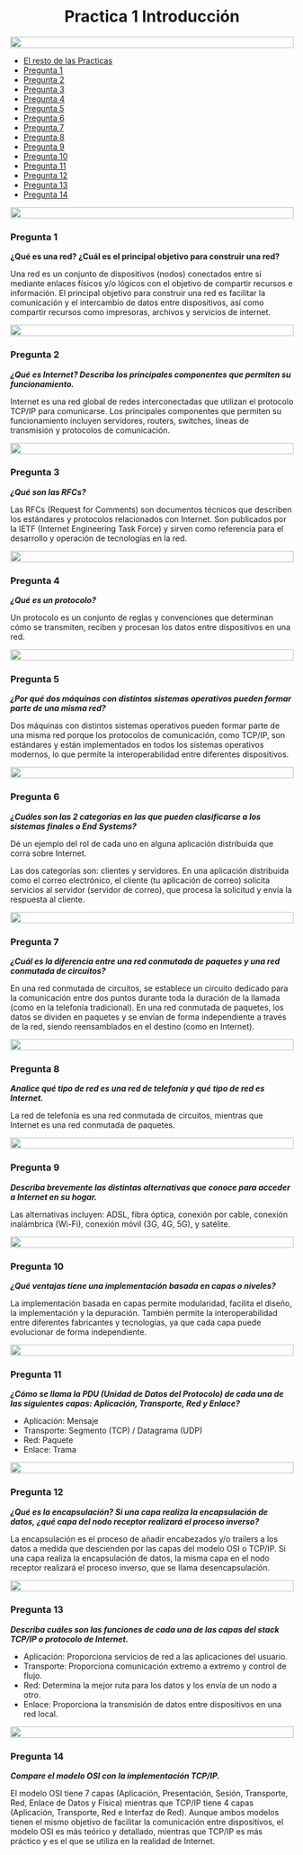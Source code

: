 <div align='center'>

# Practica 1 Introducción
</div>

<img src= 'https://i.gifer.com/origin/8c/8cd3f1898255c045143e1da97fbabf10_w200.gif' height="20" width="100%">

- [El resto de las Practicas](https://github.com/Fabian-Martinez-Rincon/Redes-y-Comunicaciones)
- [Pregunta 1](#pregunta-1)
- [Pregunta 2](#pregunta-2)
- [Pregunta 3](#pregunta-3)
- [Pregunta 4](#pregunta-4)
- [Pregunta 5](#pregunta-5)
- [Pregunta 6](#pregunta-6)
- [Pregunta 7](#pregunta-7)
- [Pregunta 8](#pregunta-8)
- [Pregunta 9](#pregunta-9)
- [Pregunta 10](#pregunta-10)
- [Pregunta 11](#pregunta-11)
- [Pregunta 12](#pregunta-12)
- [Pregunta 13](#pregunta-13)
- [Pregunta 14](#pregunta-14)

<img src= 'https://i.gifer.com/origin/8c/8cd3f1898255c045143e1da97fbabf10_w200.gif' height="20" width="100%">


### Pregunta 1
**¿Qué es una red? ¿Cuál es el principal objetivo para construir una red?**

Una red es un conjunto de dispositivos (nodos) conectados entre sí mediante enlaces físicos y/o lógicos con el objetivo de compartir recursos e información. El principal objetivo para construir una red es facilitar la comunicación y el intercambio de datos entre dispositivos, así como compartir recursos como impresoras, archivos y servicios de internet.

<img src= 'https://i.gifer.com/origin/8c/8cd3f1898255c045143e1da97fbabf10_w200.gif' height="20" width="100%">

### Pregunta 2
***¿Qué es Internet? Describa los principales componentes que permiten su funcionamiento.***

Internet es una red global de redes interconectadas que utilizan el protocolo TCP/IP para comunicarse. Los principales componentes que permiten su funcionamiento incluyen servidores, routers, switches, líneas de transmisión y protocolos de comunicación.

<img src= 'https://i.gifer.com/origin/8c/8cd3f1898255c045143e1da97fbabf10_w200.gif' height="20" width="100%">

### Pregunta 3
***¿Qué son las RFCs?***

Las RFCs (Request for Comments) son documentos técnicos que describen los estándares y protocolos relacionados con Internet. Son publicados por la IETF (Internet Engineering Task Force) y sirven como referencia para el desarrollo y operación de tecnologías en la red.

<img src= 'https://i.gifer.com/origin/8c/8cd3f1898255c045143e1da97fbabf10_w200.gif' height="20" width="100%">

### Pregunta 4
***¿Qué es un protocolo?***

Un protocolo es un conjunto de reglas y convenciones que determinan cómo se transmiten, reciben y procesan los datos entre dispositivos en una red.

<img src= 'https://i.gifer.com/origin/8c/8cd3f1898255c045143e1da97fbabf10_w200.gif' height="20" width="100%">

### Pregunta 5

***¿Por qué dos máquinas con distintos sistemas operativos pueden formar parte de una misma red?***

Dos máquinas con distintos sistemas operativos pueden formar parte de una misma red porque los protocolos de comunicación, como TCP/IP, son estándares y están implementados en todos los sistemas operativos modernos, lo que permite la interoperabilidad entre diferentes dispositivos.

<img src= 'https://i.gifer.com/origin/8c/8cd3f1898255c045143e1da97fbabf10_w200.gif' height="20" width="100%">

### Pregunta 6
***¿Cuáles son las 2 categorías en las que pueden clasificarse a los sistemas finales o End Systems?***

Dé un ejemplo del rol de cada uno en alguna aplicación distribuida que corra sobre Internet.

Las dos categorías son: clientes y servidores. En una aplicación distribuida como el correo electrónico, el cliente (tu aplicación de correo) solicita servicios al servidor (servidor de correo), que procesa la solicitud y envía la respuesta al cliente.

<img src= 'https://i.gifer.com/origin/8c/8cd3f1898255c045143e1da97fbabf10_w200.gif' height="20" width="100%">

### Pregunta 7
***¿Cuál es la diferencia entre una red conmutada de paquetes y una red conmutada de circuitos?***

En una red conmutada de circuitos, se establece un circuito dedicado para la comunicación entre dos puntos durante toda la duración de la llamada (como en la telefonía tradicional). En una red conmutada de paquetes, los datos se dividen en paquetes y se envían de forma independiente a través de la red, siendo reensamblados en el destino (como en Internet).

<img src= 'https://i.gifer.com/origin/8c/8cd3f1898255c045143e1da97fbabf10_w200.gif' height="20" width="100%">

### Pregunta 8
***Analice qué tipo de red es una red de telefonía y qué tipo de red es Internet.***

La red de telefonía es una red conmutada de circuitos, mientras que Internet es una red conmutada de paquetes.

<img src= 'https://i.gifer.com/origin/8c/8cd3f1898255c045143e1da97fbabf10_w200.gif' height="20" width="100%">

### Pregunta 9
***Describa brevemente las distintas alternativas que conoce para acceder a Internet en su hogar.***

Las alternativas incluyen: ADSL, fibra óptica, conexión por cable, conexión inalámbrica (Wi-Fi), conexión móvil (3G, 4G, 5G), y satélite.

<img src= 'https://i.gifer.com/origin/8c/8cd3f1898255c045143e1da97fbabf10_w200.gif' height="20" width="100%">

### Pregunta 10
***¿Qué ventajas tiene una implementación basada en capas o niveles?***

La implementación basada en capas permite modularidad, facilita el diseño, la implementación y la depuración. También permite la interoperabilidad entre diferentes fabricantes y tecnologías, ya que cada capa puede evolucionar de forma independiente.

<img src= 'https://i.gifer.com/origin/8c/8cd3f1898255c045143e1da97fbabf10_w200.gif' height="20" width="100%">

### Pregunta 11
***¿Cómo se llama la PDU (Unidad de Datos del Protocolo) de cada una de las siguientes capas: Aplicación, Transporte, Red y Enlace?***

- Aplicación: Mensaje
- Transporte: Segmento (TCP) / Datagrama (UDP)
- Red: Paquete
- Enlace: Trama

<img src= 'https://i.gifer.com/origin/8c/8cd3f1898255c045143e1da97fbabf10_w200.gif' height="20" width="100%">

### Pregunta 12
***¿Qué es la encapsulación? Si una capa realiza la encapsulación de datos, ¿qué capa del nodo receptor realizará el proceso inverso?***

La encapsulación es el proceso de añadir encabezados y/o trailers a los datos a medida que descienden por las capas del modelo OSI o TCP/IP. Si una capa realiza la encapsulación de datos, la misma capa en el nodo receptor realizará el proceso inverso, que se llama desencapsulación.

<img src= 'https://i.gifer.com/origin/8c/8cd3f1898255c045143e1da97fbabf10_w200.gif' height="20" width="100%">

### Pregunta 13
***Describa cuáles son las funciones de cada una de las capas del stack TCP/IP o protocolo de Internet.***
- Aplicación: Proporciona servicios de red a las aplicaciones del usuario.
- Transporte: Proporciona comunicación extremo a extremo y control de flujo.
- Red: Determina la mejor ruta para los datos y los envía de un nodo a otro.
- Enlace: Proporciona la transmisión de datos entre dispositivos en una red local.

<img src= 'https://i.gifer.com/origin/8c/8cd3f1898255c045143e1da97fbabf10_w200.gif' height="20" width="100%">

### Pregunta 14
***Compare el modelo OSI con la implementación TCP/IP.***

El modelo OSI tiene 7 capas (Aplicación, Presentación, Sesión, Transporte, Red, Enlace de Datos y Física) mientras que TCP/IP tiene 4 capas (Aplicación, Transporte, Red e Interfaz de Red). Aunque ambos modelos tienen el mismo objetivo de facilitar la comunicación entre dispositivos, el modelo OSI es más teórico y detallado, mientras que TCP/IP es más práctico y es el que se utiliza en la realidad de Internet.
